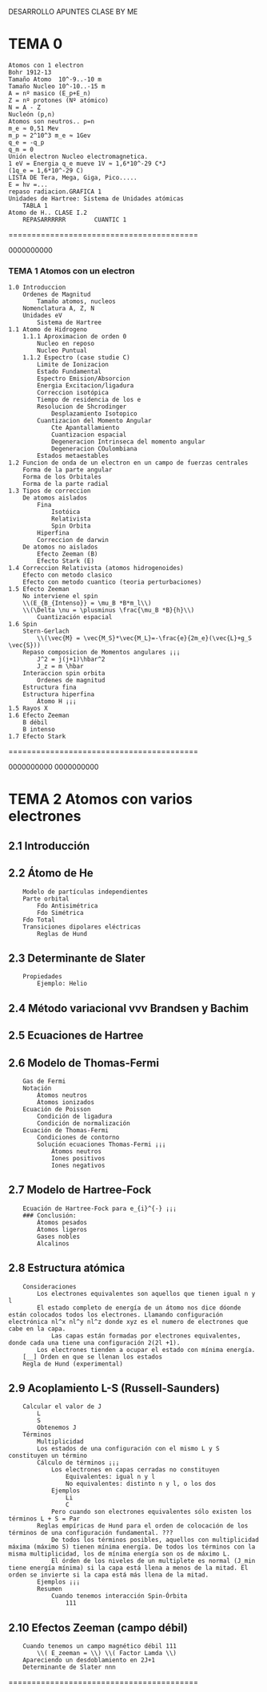 

DESARROLLO APUNTES CLASE BY ME

# TEMA 0
	Atomos con 1 electron
	Bohr 1912-13
	Tamaño Atomo  10^-9..-10 m
	Tamaño Nucleo 10^-10..-15 m
	A = nº masico (E_p+E_n)
	Z = nº protones (Nº atómico)
	N = A - Z
	Nucleón (p,n)
	Atomos son neutros.. p=n
	m_e ≈ 0,51 Mev
	m_p ≈ 2^10^3 m_e ≈ 1Gev
	q_e = -q_p
	q_m = 0
	Unión electron Nucleo electromagnetica.
	1 eV = Energia q_e mueve 1V ≈ 1,6*10^-29 C*J							(1q_e = 1,6*10^-29 C)
	LISTA DE Tera, Mega, Giga, Pico.....
	E = hv =...
	repaso radiacion.GRAFICA 1
	Unidades de Hartree: Sistema de Unidades atómicas
		TABLA 1
	Atomo de H.. CLASE I.2
		REPASARRRRRR		CUANTIC 1

=========================================





0000000000

### TEMA 1 Atomos con un electron
	1.0 Introduccion
		Ordenes de Magnitud
			Tamaño atomos, nucleos
		Nomenclatura A, Z, N
		Unidades eV
			Sistema de Hartree
	1.1 Atomo de Hidrogeno
		1.1.1 Aproximacion de orden 0
			Nucleo en reposo
			Nucleo Puntual
		1.1.2 Espectro (case studie C)
			Limite de Ionizacion
			Estado Fundamental
			Espectro Emision/Absorcion
			Energia Excitacion/ligadura
			Correccion isotópica
			Tiempo de residencia de los e
			Resolucion de Shcrodinger
				Desplazamiento Isotopico
			Cuantizacion del Momento Angular
				Cte Apantallamiento
				Cuantizacion espacial
				Degeneracion Intrinseca del momento angular
				Degeneracion COulombiana
			Estados metaestables
	1.2 Funcion de onda de un electron en un campo de fuerzas centrales
		Forma de la parte angular
		Forma de los Orbitales
		Forma de la parte radial
	1.3 Tipos de correccion
		De atomos aislados
			Fina
				Isotóica
				Relativista
				Spin Orbita
			Hiperfina
			Correccion de darwin
		De atomos no aislados
			Efecto Zeeman (B)
			Efecto Stark (E)
	1.4 Correccion Relativista (atomos hidrogenoides)
		Efecto con metodo clasico
		Efecto con metodo cuantico (teoria perturbaciones)
	1.5 Efecto Zeeman
		No interviene el spin
		\\(E_{B_{Intenso}} = \mu_B *B*m_l\\)
		\\(\Delta \nu = \plusminus \frac{\mu_B *B}{h}\\)
			Cuantización espacial
	1.6 Spin
		Stern-Gerlach
			\\(\vec{M} = \vec{M_S}*\vec{M_L}=-\frac{e}{2m_e}(\vec{L}+g_S \vec{S}))
		Repaso composicion de Momentos angulares ¡¡¡
			J^2 = j(j+1)\hbar^2
			J_z = m \hbar
		Interaccion spin orbita
			Ordenes de magnitud
		Estructura fina
		Estructura hiperfina
			Átomo H ¡¡¡
	1.5 Rayos X
	1.6 Efecto Zeeman
		B débil
		B intenso
	1.7 Efecto Stark


=========================================





0000000000	  0000000000	  

# TEMA 2 Atomos con varios electrones
## 2.1 Introducción
## 2.2 Átomo de He
		Modelo de partículas independientes
		Parte orbital
			Fdo Antisimétrica
			Fdo Simétrica
		Fdo Total
		Transiciones dipolares eléctricas
			Reglas de Hund
## 2.3 Determinante de Slater
		Propiedades
			Ejemplo: Helio
## 2.4 Método variacional vvv Brandsen y Bachim
## 2.5 Ecuaciones de Hartree
## 2.6 Modelo de Thomas-Fermi
		Gas de Fermi
		Notación
			Átomos neutros
			Átomos ionizados
		Ecuación de Poisson
			Condición de ligadura
			Condición de normalización
		Ecuación de Thomas-Fermi
			Condiciones de contorno
			Solución ecuaciones Thomas-Fermi ¡¡¡
				Átomos neutros
				Iones positivos
				Iones negativos
## 2.7 Modelo de Hartree-Fock
		Ecuación de Hartree-Fock para e_{i}^{-} ¡¡¡
		### Conclusión:
			Átomos pesados
			Átomos ligeros
			Gases nobles
			Alcalinos
## 2.8 Estructura atómica
		Consideraciones
			Los electrones equivalentes son aquellos que tienen igual n y l
			El estado completo de energía de un átomo nos dice dóonde están colocados todos los electrones. Llamando configuración electrónica nl^x nl^y nl^z donde xyz es el numero de electrones que cabe en la capa.
				Las capas están formadas por electrones equivalentes, donde cada una tiene una configuración 2(2l +1).
			Los electrones tienden a ocupar el estado con mínima energía.
		[__] Orden en que se llenan los estados
		Regla de Hund (experimental)
## 2.9 Acoplamiento L-S (Russell-Saunders)
		Calcular el valor de J
			L
			S
			Obtenemos J
		Términos
			Multiplicidad
			Los estados de una configuración con el mismo L y S constituyen un término
			Cálculo de términos ¡¡¡
				Los electrones en capas cerradas no constituyen
					Equivalentes: igual n y l
					No equivalentes: distinto n y l, o los dos
				Ejemplos
					Li
					C
				Pero cuando son electrones equivalentes sólo existen los términos L + S = Par
			Reglas empíricas de Hund para el orden de colocación de los términos de una configuración fundamental. ???
				De todos los términos posibles, aquellos con multiplicidad máxima (máximo S) tienen mínima energía. De todos los términos con la misma multiplicidad, los de mínima energía son os de máximo L.
				El órden de los niveles de un multiplete es normal (J_min tiene energía mínima) si la capa está llena a menos de la mitad. El orden se invierte si la capa está más llena de la mitad.
			Ejemplos ¡¡¡
			Resumen
				Cuando tenemos interacción Spin-Órbita
					111
## 2.10 Efectos Zeeman (campo débil)
		Cuando tenemos un campo magnético débil 111
			\\( E_zeeman = \\) \\( Factor Lamda \\)
		Apareciendo un desdoblamiento en 2J+1
		Determinante de Slater nnn

=========================================
